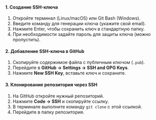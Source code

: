 #### **1. Создание SSH-ключа**  
1. Откройте терминал (Linux/macOS) или Git Bash (Windows).  
2. Введите команду для генерации ключа (укажите свой email).  
3. Нажмите Enter, чтобы сохранить ключ в стандартную папку.  
4. При необходимости задайте пароль для защиты ключа (можно пропустить).  

#### **2. Добавление SSH-ключа в GitHub**  
1. Скопируйте содержимое файла с публичным ключом (`.pub`).  
2. Перейдите в **GitHub → Settings → SSH and GPG Keys**.  
3. Нажмите **New SSH Key**, вставьте ключ и сохраните.  

#### **3. Клонирование репозитория через SSH**  
1. На GitHub откройте нужный репозиторий.  
2. Нажмите **Code → SSH** и скопируйте ссылку.  
3. В терминале выполните команду `git clone` с этой ссылкой.  
4. Перейдите в папку репозитория.  